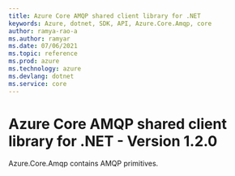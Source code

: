 ```yaml
---
title: Azure Core AMQP shared client library for .NET
keywords: Azure, dotnet, SDK, API, Azure.Core.Amqp, core
author: ramya-rao-a
ms.author: ramyar
ms.date: 07/06/2021
ms.topic: reference
ms.prod: azure
ms.technology: azure
ms.devlang: dotnet
ms.service: core
---
```


# Azure Core AMQP shared client library for .NET - Version 1.2.0 


Azure.Core.Amqp contains AMQP primitives. 

